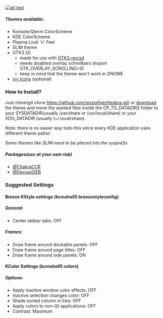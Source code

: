 [![alt text](https://raw.githubusercontent.com/sixsixfive/Hedera/master/.sshot.png)](https://raw.githubusercontent.com/sixsixfive/Hedera/master/.shot.png)

##### Themes available:

* Konsole/Qterm ColorScheme
* KDE ColorScheme
* Plasma Look 'n' Feel
* SLiM theme
* GTK3.20 
	* made for use with [GTK3-nocsd](https://github.com/PCMan/gtk3-nocsd)
	* needs disabled overlay schrollbars (export GTK_OVERLAY_SCROLLING=0)
	* keep in mind that the theme won't work in GNOME
* [Ivy Icons](https://github.com/sixsixfive/Ivy) (optional)

### How to Install?

Just clone(git clone https://github.com/sixsixfive/Hedera.git) or [download](https://github.com/sixsixfive/Hedera/archive/master.zip) the theme and move the wanted files inside the CP_TO_DATADIRS folder to your SYSDATADIR(usually /usr/share or /usr/local/share) or your XDG_DATADIR (usually (~/.local/share).

Note: there is no easier way todo this since every KDE application uses different theme paths!

_Some themes like SLIM need to be placed into the sysprefix_

##### Packages(use at your own risk)

* [@ChakraCCR](https://chakraos.org/ccr/packages.php?ID=7737)
* [@DevuanDEB](https://github.com/sixsixfive/Hedera/raw/master/dist/hedera-theme_1.0-1_all.deb)

### Suggested Settings

#### Breeze KStyle settings (kcmshell5 breezestyleconfig)

##### General:

* Center tabbar tabs: OFF

##### Frames:

* Draw frame around dockable panels: OFF
* Draw frame around page titles: OFF
* Draw frame around side panels: ON

#### KColor Settings (kcmshell5 colors)

##### Options:

* Apply inactive window color effects: OFF
* Inactive selection changes color: OFF
* Shade sorted column in lists: OFF
* Apply colors to non-Qt applications: OFF
* Contrast: Maximum
